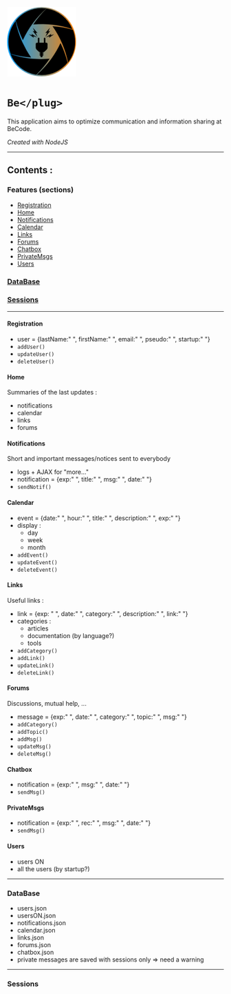 ![Logo BePlug](assets/img/myLogo.png)
# ```Be</plug>```
This application aims to optimize communication and information sharing at BeCode.

*Created with NodeJS*
_____
## Contents :

### Features (sections)
  * [Registration](#registration)
  * [Home](#home)
  * [Notifications](#notifications)
  * [Calendar](#calendar)
  * [Links](#links)
  * [Forums](#forums)
  * [Chatbox](#chatbox)
  * [PrivateMsgs](#privateMsgs)
  * [Users](#users)

### [DataBase](#database)

### [Sessions](#sessions)
_____

#### Registration
* user = {lastName:" ", firstName:" ", email:" ", pseudo:" ", startup:" "}
* ```addUser()```
* ```updateUser()```
* ```deleteUser()```

#### Home
Summaries of the last updates :
* notifications
* calendar
* links
* forums

#### Notifications
Short and important messages/notices sent to everybody
* logs + AJAX for "more..."
* notification = {exp:" ", title:" ", msg:" ", date:" "}
* ```sendNotif()```

#### Calendar
* event = {date:" ", hour:" ", title:" ", description:" ", exp:" "}
* display :
  - day
  - week
  - month
* ```addEvent()```
* ```updateEvent()```
* ```deleteEvent()```


#### Links
Useful links :
* link = {exp: " ", date:" ", category:" ", description:" ", link:" "}
* categories :
  - articles
  - documentation (by language?)
  - tools
* ```addCategory()```
* ```addLink()```
* ```updateLink()```
* ```deleteLink()```

#### Forums
Discussions, mutual help, ...
* message = {exp:" ", date:" ", category:" ", topic:" ", msg:" "}
* ```addCategory()```
* ```addTopic()```
* ```addMsg()```
* ```updateMsg()```
* ```deleteMsg()```

#### Chatbox
* notification = {exp:" ", msg:" ", date:" "}
* ```sendMsg()```

#### PrivateMsgs
* notification = {exp:" ", rec:" ", msg:" ", date:" "}
* ```sendMsg()```

#### Users
* users ON
* all the users (by startup?)
_____

### DataBase
* users.json
* usersON.json
* notifications.json
* calendar.json
* links.json
* forums.json
* chatbox.json
* private messages are saved with sessions only => need a warning

_____

### Sessions
